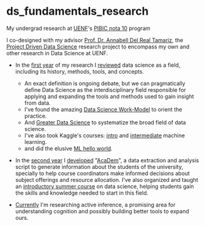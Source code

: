 # ds_fundamentals_research
My undergrad research at [UENF][UENF]'s [PIBIC nota 10][pibic10] program 

I co-designed with my advisor [Prof. Dr. Annabell Del Real Tamariz][annabell], the [Project Driven Data Science][project_driven_ds] research project to encompass my own and other research in Data Science at UENF.

- In the [first year][first_workplan] of my research I [reviewed][first_report] data science as a field, including its history, methods, tools, and concepts. 
  - An exact definition is ongoing debate, but we can pragmatically define Data Science as the interdisciplinary field responsible for applying and expanding the tools and methods used to gain insight from data. 
  - I've found the amazing [Data Science Work-Model][dswm] to orient the practice. 
  - And [Greater Data Science][gds] to systematize the broad field of data science.
  - I've also took Kaggle's courses: [intro][k_intro_ml] and [intermediate][k_inter_ml] machine learning.
  - and did the elusive [ML hello world][k_titanic].

- In the [second year][second_workplan] I [developed][second_report] "[AcaDem][academ]", a data extraction and analysis script to generate information about the students of the university, specially to help course coordinators make informed decisions about subject offerings and resource allocation. I've also organized and taught an [introductory summer course][introds] on data science, helping students gain the skills and knowledge needed to start in this field.

- [Currently][third_workplan] I'm researching active inference, a promising area for understanding cognition and possibly building better tools to expand ours.

[UENF]: uenf.br
[pibic10]: https://uenf.br/portal/editais/edital-pibi-03-2021-pibic-nota-10/
[annabell]: http://lattes.cnpq.br/7484786835288826
[project_driven_ds]: 2021/PIBIC10_projeto_pesquisa.pdf
[first_workplan]: 2021/PIBIC10_plano_trabalho_2021.pdf
[first_report]: 2021/PIBIC10_relatorio_2021.pdf
[dswm]: https://doi.org/10.1109/TVCG.2020.3030340
[gds]: https://doi.org/10.1080/10618600.2017.1384734
[k_titanic]: https://www.kaggle.com/code/danielbritodossantos/dbs97-titanic
[k_intro_ml]: https://www.kaggle.com/learn/certification/danielbritodossantos/intro-to-machine-learning
[k_inter_ml]: https://www.kaggle.com/learn/certification/danielbritodossantos/intermediate-machine-learning
[second_workplan]: 2022/PIBIC10_plano_trabalho_2022.pdf
[second_report]: 2022/PIBIC10_relatorio_2022.pdf
[academ]: https://github.com/dbs-97/demanda_academica
[introds]: https://github.com/dbs-97/introds
[third_workplan]: 2023/PIBIC10_plano_trabalho_2023.pdf
